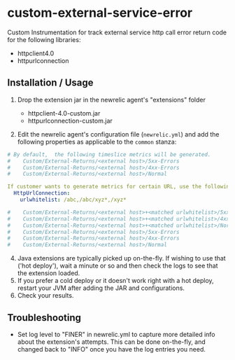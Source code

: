# custom-external-service-error


Custom Instrumentation for track external service http call error return code for the following libraries:
- httpclient4.0
- httpurlconnection


## Installation / Usage

1. Drop the extension jar in the newrelic agent's "extensions" folder
    - httpclient-4.0-custom.jar
    - httpurlconnection-custom.jar

2. Edit the newrelic agent's configuration file (`newrelic.yml`) and add the following properties as applicable to the `common` stanza:

```yaml
# By default,  the following timeslice metrics will be generated.  
#    Custom/External-Returns/<external host>/5xx-Errors
#    Custom/External-Returns/<external host>/4xx-Errors
#    Custom/External-Returns/<external host>/Normal

If customer wants to generate metrics for certain URL, use the following urlwhitelist parameters. wildcard is supported.
  HttpUrlConnection:
    urlwhitelist: /abc,/abc/xyz*,/xyz*

#    Custom/External-Returns/<external host>+<matched urlwhitelist>/5xx-Errors
#    Custom/External-Returns/<external host>+<matched urlwhitelist>/4xx-Errors
#    Custom/External-Returns/<external host>+<matched urlwhitelist>/Normal
#    Custom/External-Returns/<external host>/5xx-Errors
#    Custom/External-Returns/<external host>/4xx-Errors
#    Custom/External-Returns/<external host>/Normal

```

4. Java extensions are typically picked up on-the-fly. If wishing to use that ('hot deploy'), wait a minute or so and then check the logs to see that the extension loaded.
5. If you prefer a cold deploy or it doesn't work right with a hot deploy, restart your JVM after adding the JAR and configurations.
6. Check your results. 

## Troubleshooting

- Set log level to "FINER" in newrelic.yml to capture more detailed info about the extension's attempts. This can be done on-the-fly, and changed back to "INFO" once you have the log entries you need.
